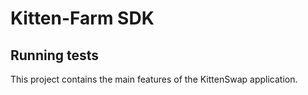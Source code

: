 # Kitten-Farm SDK
## Running tests

This project contains the main features of the KittenSwap application.